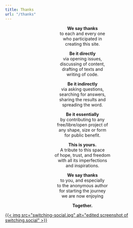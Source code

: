 ```yaml
---
title: Thanks
url: "/thanks"
---
```

<center>

**We say thanks** <br>
to each and every one <br>
who participated in<br>
creating this site.

**Be it directly** <br>
via opening issues, <br>
discussing of content, <br>
drafting of texts and <br>
writing of code.

**Be it indirectly** <br>
via asking questions, <br>
searching for answers, <br>
sharing the results and <br>
spreading the word.

**Be it essentially** <br>
by contributing to any<br>
free/libre/open project of <br>
any shape, size or form <br>
for public benefit.

**This is yours.** <br>
A tribute to this space <br>
of hope, trust, and freedom <br>
with all its imperfections <br>
and inspirations.

**We say thanks** <br>
to you, and especially <br>
to the anonymous author <br>
for starting the journey <br>
we are now enjoying <br>

**Together.**

</center>

[{{< img src="switching-social.jpg" alt="edited screenshot of switching.social" >}}][switching.social]

[switching.social]: https://web.archive.org/web/20190915101437/https://switching.social/